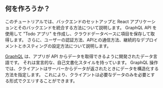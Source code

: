 ## 何を作ろうか？

このチュートリアルでは、バックエンドのセットアップと React アプリケーションとそのバックエンドを統合する方法について説明します。 GraphQL API を使用して "Todo アプリ" を作成し、クラウドデータベースに項目を保存して取得します。 さらに、ユーザーの認証方法、APIとの通信方法、継続的なデプロイメントとホスティングの設定方法について説明します。


[GraphQL](http://graphql.org) は、アプリが API からデータを取得できるように開発されたデータ言語です。 それは宣言的な、自己文書化スタイルを持っています。 GraphQL 操作では、クライアントはサーバーからデータが返されたときにデータを構造化する方法を指定します。 これにより、クライアントは必要なデータのみを必要とする形式でクエリすることができます。
